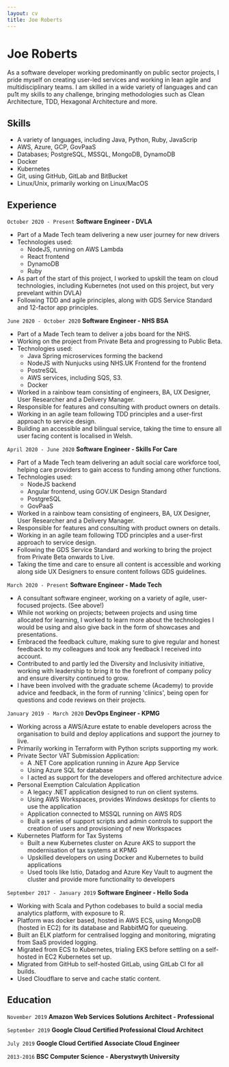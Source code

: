 ```yaml
---
layout: cv
title: Joe Roberts
---
```

# Joe Roberts

As a software developer working predominantly on public sector projects, I pride myself on creating user-led services and working in lean agile and multidisciplinary teams. I am skilled in a wide variety of languages and can pu1t my skills to any challenge, bringing methodologies such as Clean Architecture, TDD, Hexagonal Architecture and more.

## Skills

- A variety of languages, including Java, Python, Ruby, JavaScrip
- AWS, Azure, GCP, GovPaaS
- Databases; PostgreSQL, MSSQL, MongoDB, DynamoDB
- Docker
- Kubernetes
- Git, using GitHub, GitLab and BitBucket
- Linux/Unix, primarily working on Linux/MacOS

## Experience

`October 2020 - Present`
__Software Engineer - DVLA__
- Part of a Made Tech team delivering a new user journey for new drivers
- Technologies used:
  - NodeJS, running on AWS Lambda
  - React frontend
  - DynamoDB
  - Ruby
- As part of the start of this project, I worked to upskill the team on cloud technologies, including Kubernetes (not used on this project, but very prevelant within DVLA)
- Following TDD and agile principles, along with GDS Service Standard and 12-factor app principles.

`June 2020 - October 2020`
__Software Engineer - NHS BSA__
- Part of a Made Tech team to deliver a jobs board for the NHS.
- Working on the project from Private Beta and progressing to Public Beta.
- Technologies used:
  - Java Spring microservices forming the backend
  - NodeJS with Nunjucks using NHS.UK Frontend for the frontend
  - PostreSQL
  - AWS services, including SQS, S3.
  - Docker
- Worked in a rainbow team consisting of engineers, BA, UX Designer, User Researcher and a Delivery Manager.
- Responsible for features and consulting with product owners on details.
- Working in an agile team following TDD principles and a user-first approach to service design.
- Building an accessible and bilingual service, taking the time to ensure all user facing content is localised in Welsh.

`April 2020 - June 2020`
__Software Engineer - Skills For Care__
- Part of a Made Tech team delivering an adult social care workforce tool, helping care providers to gain access to funding among other functions.
- Technologies used:
  - NodeJS backend
  - Angular frontend, using GOV.UK Design Standard
  - PostgreSQL
  - GovPaaS
- Worked in a rainbow team consisting of engineers, BA, UX Designer, User Researcher and a Delivery Manager.
- Responsible for features and consulting with product owners on details.
- Working in an agile team following TDD principles and a user-first approach to service design.
- Following the GDS Service Standard and working to bring the project from Private Beta onwards to Live.
- Taking the time and care to ensure all content is accessible and working along side UX Designers to ensure content follows GDS guidelines.

`March 2020 - Present`
__Software Engineer - Made Tech__
- A consultant software engineer, working on a variety of agile, user-focused projects. (See above!)
- While not working on projects; between projects and using time allocated for learning, I worked to learn more about the technologies I would be using and also give back in the form of showcases and presentations.
- Embraced the feedback culture, making sure to give regular and honest feedback to my colleagues and took any feedback I received into account.
- Contributed to and partly led the Diversity and Inclusivity initiative, working with leadership to bring it to the forefront of company policy and ensure diversity continued to grow.
- I have been involved with the graduate scheme (Academy) to provide advice and feedback, in the form of running 'clinics', being open for questions and code reviews on their projects.

`January 2019 - March 2020`
__DevOps Engineer - KPMG__
- Working across a AWS/Azure estate to enable developers across the organisation to build and deploy applications and support the journey to live.
- Primarily working in Terraform with Python scripts supporting my work.
- Private Sector VAT Submission Application:
  - A .NET Core application running in Azure App Service
  - Using Azure SQL for database
  - I acted as support for the developers and offered architecture advice
- Personal Exemption Calculation Application
  - A legacy .NET application designed to run on client systems.
  - Using AWS Workspaces, provides Windows desktops for clients to use the application
  - Application connected to MSSQL running on AWS RDS
  - Built a series of support scripts and admin controls to support the creation of users and provisioning of new Workspaces
- Kubernetes Platform for Tax Systems
  - Built a new Kubernetes cluster on Azure AKS to support the modernisation of tax systems at KPMG
  - Upskilled developers on using Docker and Kubernetes to build applications
  - Used tools like Istio, Datadog and Azure Key Vault to augment the cluster and provide more functionality to developers

`September 2017 - January 2019`
__Software Engineer - Hello Soda__
- Working with Scala and Python codebases to build a social media analytics platform, with exposure to R.
- Platform was docker based, hosted in AWS ECS, using MongoDB (hosted in EC2) for its database and RabbitMQ for queueing.
- Built an ELK platform for centralised logging and monitoring, migrating from SaaS provided logging.
- Migrated from ECS to Kubernetes, trialing EKS before settling on a self-hosted in EC2 Kubernetes set up.
- Migrated from GitHub to self-hosted GitLab, using GitLab CI for all builds.
- Used Cloudflare to serve and cache static content.

## Education

`November 2019`
__Amazon Web Services Solutions Architect - Professional__

`September 2019`
__Google Cloud Certified Professional Cloud Architect__

`July 2019`
__Google Cloud Certified Associate Cloud Engineer__

`2013-2016`
__BSC Computer Science - Aberystwyth University__
